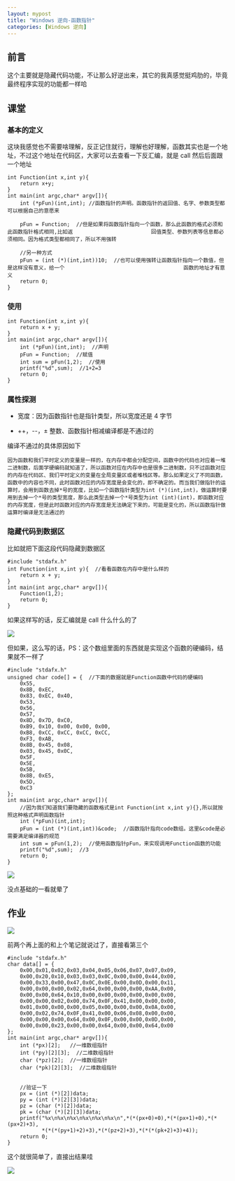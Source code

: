 ```yaml
---
layout: mypost
title: "Windows 逆向-函数指针"
categories: [Windows 逆向]
---
```


## 前言

这个主要就是隐藏代码功能，不让那么好逆出来，其它的我真感觉挺鸡肋的，毕竟最终程序实现的功能都一样哈

## 课堂

### 基本的定义

这块我感觉也不需要啥理解，反正记住就行，理解也好理解，函数其实也是一个地址，不过这个地址在代码区，大家可以去查看一下反汇编，就是 call 然后后面跟一个地址

```
int Function(int x,int y){
	return x+y;
}
int main(int argc,char* argv[]){
    int (*pFun)(int,int); //函数指针的声明。函数指针的返回值、名字、参数类型都可以根据自己的意愿来

    pFun = Function;  //但是如果将函数指针指向一个函数，那么此函数的格式必须和此函数指针格式相同,比如返                         回值类型、参数列表等信息都必须相同。因为格式类型都相同了，所以不用强转

    //另一种方式
    pFun = (int (*)(int,int))10;  //也可以使用强转让函数指针指向一个数值，但是这样没有意义，给一个                                      函数的地址才有意义
    return 0;
}
```

### 使用

```
int Function(int x,int y){
	return x + y;
}
int main(int argc,char* argv[]){
    int (*pFun)(int,int);  //声明
    pFun = Function;  //赋值
    int sum = pFun(1,2);  //使用
    printf("%d",sum);  //1+2=3
    return 0;
}
```

### 属性探测

- 宽度：因为函数指针也是指针类型，所以宽度还是 4 字节

- ++，--，± 整数、函数指针相减编译都是不通过的

编译不通过的具体原因如下

```
因为函数和我们平时定义的变量是一样的，在内存中都会分配空间，函数中的代码也对应着一堆二进制数，后面学硬编码就知道了，所以函数对应在内存中也是很多二进制数，只不过函数对应的内存在代码区、我们平时定义的变量在全局变量区或者堆栈区等。那么如果定义了不同函数，函数中的内容也不同，此时函数对应的内存宽度是会变化的，即不确定的。而当我们做指针的运算时，会用到函数去掉*号的宽度，比如一个函数指针类型为int (*)(int,int)，做运算时要用到去掉一个*号的类型宽度，那么此类型去掉一个*号类型为int (int)(int)，即函数对应的内存宽度，但是此时函数对应的内存宽度是无法确定下来的，可能是变化的，所以函数指针做运算时编译是无法通过的
```

### 隐藏代码到数据区

比如就把下面这段代码隐藏到数据区

```
#include "stdafx.h"
int Function(int x,int y){  //看看函数在内存中是什么样的
    return x + y;
}
int main(int argc,char* argv[]){
    Function(1,2);
    return 0;
}
```

如果这样写的话，反汇编就是 call 什么什么的了

![](image-1-1024x449.png)

但如果，这么写的话，PS：这个数组里面的东西就是实现这个函数的硬编码，结果就不一样了

```
#include "stdafx.h"
unsigned char code[] = {  //下面的数据就是Function函数中代码的硬编码
  	0x55,
    0x8B, 0xEC,
    0x83, 0xEC, 0x40,
    0x53,
    0x56,
    0x57,
    0x8D, 0x7D, 0xC0,
    0xB9, 0x10, 0x00, 0x00, 0x00,
    0xB8, 0xCC, 0xCC, 0xCC, 0xCC,
    0xF3, 0xAB,
    0x8B, 0x45, 0x08,
    0x03, 0x45, 0x0C,
    0x5F,
    0x5E,
    0x5B,
    0x8B, 0xE5,
    0x5D,
    0xC3
};
int main(int argc,char* argv[]){
    //因为我们知道我们要隐藏的函数格式是int Function(int x,int y){},所以就按照这种格式声明函数指针
    int (*pFun)(int,int);
    pFun = (int (*)(int,int))&code;  //函数指针指向code数组。这里&code是必需要满足编译器的规范
    int sum = pFun(1,2);  //使用函数指针pFun，来实现调用Function函数的功能
    printf("%d",sum);  //3
    return 0;
}
```

![](image-2.png)

没点基础的一看就晕了

## 作业

![](image-3.png)

前两个再上面的和上个笔记就说过了，直接看第三个

```
#include "stdafx.h"
char data[] = {
	0x00,0x01,0x02,0x03,0x04,0x05,0x06,0x07,0x07,0x09,
    0x00,0x20,0x10,0x03,0x03,0x0C,0x00,0x00,0x44,0x00,
    0x00,0x33,0x00,0x47,0x0C,0x0E,0x00,0x0D,0x00,0x11,
    0x00,0x00,0x00,0x02,0x64,0x00,0x00,0x00,0xAA,0x00,
    0x00,0x00,0x64,0x10,0x00,0x00,0x00,0x00,0x00,0x00,
    0x00,0x00,0x02,0x00,0x74,0x0F,0x41,0x00,0x00,0x00,
    0x01,0x00,0x00,0x00,0x05,0x00,0x00,0x00,0x0A,0x00,
    0x00,0x02,0x74,0x0F,0x41,0x00,0x06,0x08,0x00,0x00,
    0x00,0x00,0x00,0x64,0x00,0x0F,0x00,0x00,0x0D,0x00,
    0x00,0x00,0x23,0x00,0x00,0x64,0x00,0x00,0x64,0x00
};
int main(int argc,char* argv[]){
    int (*px)[2];   //一维数组指针
    int (*py)[2][3];  //二维数组指针
    char (*pz)[2];  //一维数组指针
	char (*pk)[2][3];  //二维数组指针


    //验证一下
	px = (int (*)[2])data;
	py = (int (*)[2][3])data;
	pz = (char (*)[2])data;
	pk = (char (*)[2][3])data;
    printf("%x\n%x\n%x\n%x\n%x\n%x\n",*(*(px+0)+0),*(*(px+1)+0),*(*(px+2)+3),
           *(*(*(py+1)+2)+3),*(*(pz+2)+3),*(*(*(pk+2)+3)+4));
	return 0;
}
```

这个就很简单了，直接出结果哇

![](image-4.png)